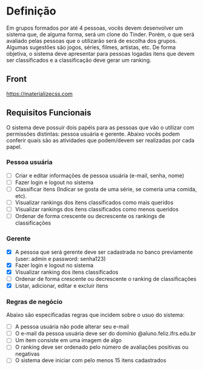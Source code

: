 # Definição

Em grupos formados por até 4 pessoas, vocês devem desenvolver um sistema que, de alguma forma, será um clone do Tinder. Porém, o que será avaliado pelas pessoas que o utilizarão será de escolha dos grupos. Algumas sugestões são jogos, séries, filmes, artistas, etc. De forma objetiva, o sistema deve apresentar para pessoas logadas itens que devem ser classificados e a classificação deve gerar um ranking.

## Front

<https://materializecss.com>

## Requisitos Funcionais

O sistema deve possuir dois papéis para as pessoas que vão o utilizar com permissões distintas: pessoa usuária e gerente. Abaixo vocês podem conferir quais são as atividades que podem/devem ser realizadas por cada papel.

### Pessoa usuária

- [ ] Criar e editar informações de pessoa usuária (e-mail, senha, nome)
- [ ] Fazer login e logout no sistema
- [ ] Classificar itens (Indicar se gosta de uma série, se comeria uma comida, etc).
- [ ] Visualizar rankings dos itens classificados como mais queridos
- [ ] Visualizar rankings dos itens classificados como menos queridos
- [ ] Ordenar de forma crescente ou decrescente os rankings de classificações

### Gerente

- [X] A pessoa que será gerente deve ser cadastrada no banco previamente (user: admin e password: senha123)
- [X] Fazer login e logout no sistema
- [X] Visualizar ranking dos itens classificados
- [ ] Ordenar de forma crescente ou decrescente o ranking de classificações
- [X] Listar, adicionar, editar e excluir itens

### Regras de negócio

Abaixo são especificadas regras que incidem sobre o usuo do sistema:

- [ ] A pessoa usuária não pode alterar seu e-mail
- [ ] O e-mail da pessoa usuária deve ser do domínio @aluno.feliz.ifrs.edu.br
- [ ] Um item consiste em uma imagem de algo
- [ ] O ranking deve ser ordenado pelo número de avaliações positivas ou negativas
- [ ] O sistema deve iniciar com pelo menos 15 itens cadastrados
